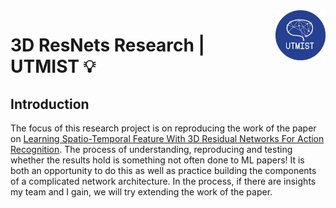 <a href="https://github.com/MustafaKhan670093/3D-Resnet-Research-UTMIST/blob/main/README.md#3d-resnets-research--utmist-">
    <img src="Images/utmist-logo.png" alt="UTMIST: 3D ResNets Research" title="UTMIST: 3D ResNets Research" align="right" height="80" />
</a>

# 3D ResNets Research | UTMIST 💡

## Introduction

The focus of this research project is on reproducing the work of the paper on [Learning Spatio-Temporal Feature With 3D Residual Networks For Action Recognition](https://arxiv.org/pdf/1708.07632.pdf). The process of understanding, reproducing and testing whether the results hold is something not often done to ML papers! It is both an opportunity to do this as well as practice building the components of a complicated network architecture. In the process, if there are insights my team and I gain, we will try extending the work of the paper.

